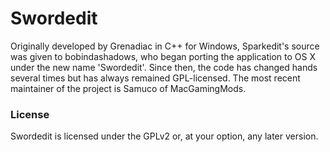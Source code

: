 # Swordedit

Originally developed by Grenadiac in C++ for Windows, Sparkedit's source was given to bobindashadows, who began porting the application to OS X under the new name 'Swordedit'. Since then, the code has changed hands several times but has always remained GPL-licensed. The most recent maintainer of the project is Samuco of MacGamingMods.

### License

Swordedit is licensed under the GPLv2 or, at your option, any later version.
